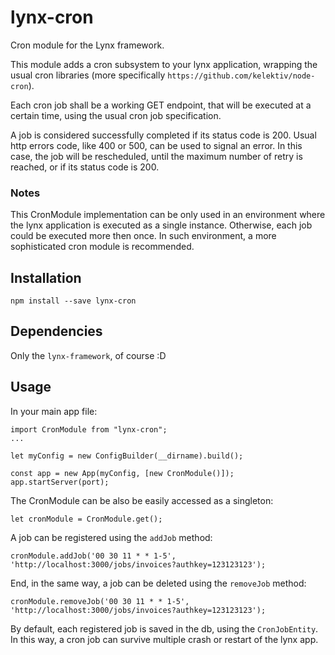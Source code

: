 # lynx-cron

Cron module for the Lynx framework.

This module adds a cron subsystem to your lynx application, wrapping the usual
cron libraries (more specifically `https://github.com/kelektiv/node-cron`).

Each cron job shall be a working GET endpoint, that will be executed at a certain
time, using the usual cron job specification.

A job is considered successfully completed if its status code is 200.
Usual http errors code, like 400 or 500, can be used to signal an error. In this
case, the job will be rescheduled, until the maximum number of retry is reached,
or if its status code is 200.

### Notes

This CronModule implementation can be only used in an environment where the
lynx application is executed as a single instance. Otherwise, each job could be
executed more then once. In such environment, a more sophisticated cron module is
recommended.

## Installation

```
npm install --save lynx-cron
```

## Dependencies

Only the `lynx-framework`, of course :D

## Usage

In your main app file:

```
import CronModule from "lynx-cron";
...

let myConfig = new ConfigBuilder(__dirname).build();

const app = new App(myConfig, [new CronModule()]);
app.startServer(port);
```

The CronModule can be also be easily accessed as a singleton:

```
let cronModule = CronModule.get();
```

A job can be registered using the `addJob` method:

```
cronModule.addJob('00 30 11 * * 1-5', 'http://localhost:3000/jobs/invoices?authkey=123123123');
```

End, in the same way, a job can be deleted using the `removeJob` method:

```
cronModule.removeJob('00 30 11 * * 1-5', 'http://localhost:3000/jobs/invoices?authkey=123123123');
```

By default, each registered job is saved in the db, using the `CronJobEntity`. In this way, a cron job can survive multiple crash or restart of the lynx app.
